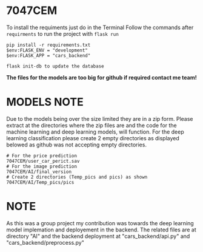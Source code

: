 # 7047CEM
To install the requiments just do in the Terminal
Follow the commands after `requirments` to run the project with 
`flask run`
```
pip install -r requirements.txt
$env:FLASK_ENV = "development" 
$env:FLASK_APP = "cars_backend"

flask init-db to update the database
```
**The files for the models are too big for github if required contact me team!**

# MODELS NOTE
Due to the models being over the size limited they are in a zip form. Please extract at the directories where the zip files are and the code for the machine learning and deep learning models, will function. For the deep learning classification please create 2 empty directories as displayed belowed as github was not accepting empty directories.

```
# For the price prediction
7047CEM/user_car_perict.sav
# For the image prediction
7047CEM/AI/final_version
# Create 2 directories (Temp_pics and pics) as shown
7047CEM/AI/Temp_pics/pics
```
# NOTE
As this was a group project my contribution was towards the deep learning model implemation and deployement in the backend. The related files are at directory "AI" and the backend deployment at "cars_backend/api.py" and "cars_backend/preprocess.py"
